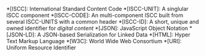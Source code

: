 *[ISCC]: International Standard Content Code
*[ISCC-UNIT]: A singlular ISCC component
*[ISCC-CODE]: An multi-component ISCC built from several ISCC-UNITS with a common header
*[ISCC-ID]: A short, unique and owned identifier for *digital content*
*[JSON]: JavaScript Object Notation
*[JSON-LD]: A JSON-based Serialization for Linked Data
*[HTML]: Hyper Text Markup Language
*[W3C]: World Wide Web Consortium
*[URI]: Uniform Resource Identifier

